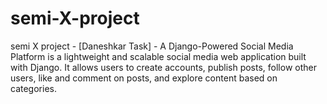 # semi-X-project
semi X project - [Daneshkar Task] - A Django-Powered Social Media Platform is a lightweight and scalable social media web application built with Django. It allows users to create accounts, publish posts, follow other users, like and comment on posts, and explore content based on categories.
